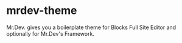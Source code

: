 # mrdev-theme
Mr.Dev. gives you a boilerplate theme for Blocks Full Site Editor and optionally for Mr.Dev's Framework.
